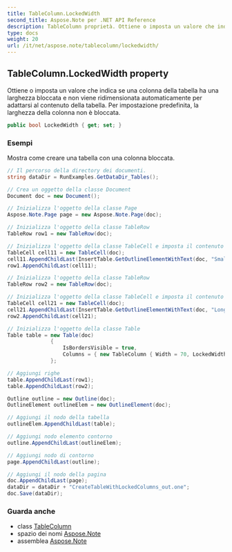 ```yaml
---
title: TableColumn.LockedWidth
second_title: Aspose.Note per .NET API Reference
description: TableColumn proprietà. Ottiene o imposta un valore che indica se una colonna della tabella ha una larghezza bloccata e non viene ridimensionata automaticamente per adattarsi al contenuto della tabella. Per impostazione predefinita la larghezza della colonna non è bloccata.
type: docs
weight: 20
url: /it/net/aspose.note/tablecolumn/lockedwidth/
---
```

## TableColumn.LockedWidth property

Ottiene o imposta un valore che indica se una colonna della tabella ha una larghezza bloccata e non viene ridimensionata automaticamente per adattarsi al contenuto della tabella. Per impostazione predefinita, la larghezza della colonna non è bloccata.

```csharp
public bool LockedWidth { get; set; }
```

### Esempi

Mostra come creare una tabella con una colonna bloccata.

```csharp
// Il percorso della directory dei documenti.
string dataDir = RunExamples.GetDataDir_Tables();

// Crea un oggetto della classe Document
Document doc = new Document();

// Inizializza l'oggetto della classe Page
Aspose.Note.Page page = new Aspose.Note.Page(doc);

// Inizializza l'oggetto della classe TableRow
TableRow row1 = new TableRow(doc);

// Inizializza l'oggetto della classe TableCell e imposta il contenuto del testo
TableCell cell11 = new TableCell(doc);
cell11.AppendChildLast(InsertTable.GetOutlineElementWithText(doc, "Small text"));
row1.AppendChildLast(cell11);

// Inizializza l'oggetto della classe TableRow
TableRow row2 = new TableRow(doc);

// Inizializza l'oggetto della classe TableCell e imposta il contenuto del testo
TableCell cell21 = new TableCell(doc);
cell21.AppendChildLast(InsertTable.GetOutlineElementWithText(doc, "Long   text    with    several   words and    spaces."));
row2.AppendChildLast(cell21);

// Inizializza l'oggetto della classe Table
Table table = new Table(doc)
              {
                  IsBordersVisible = true,
                  Columns = { new TableColumn { Width = 70, LockedWidth = true } }
              };

// Aggiungi righe
table.AppendChildLast(row1);
table.AppendChildLast(row2);

Outline outline = new Outline(doc);
OutlineElement outlineElem = new OutlineElement(doc);

// Aggiungi il nodo della tabella
outlineElem.AppendChildLast(table);

// Aggiungi nodo elemento contorno
outline.AppendChildLast(outlineElem);

// Aggiungi nodo di contorno
page.AppendChildLast(outline);

// Aggiungi il nodo della pagina
doc.AppendChildLast(page);
dataDir = dataDir + "CreateTableWithLockedColumns_out.one";
doc.Save(dataDir);
```

### Guarda anche

* class [TableColumn](../)
* spazio dei nomi [Aspose.Note](../../tablecolumn/)
* assemblea [Aspose.Note](../../../)


